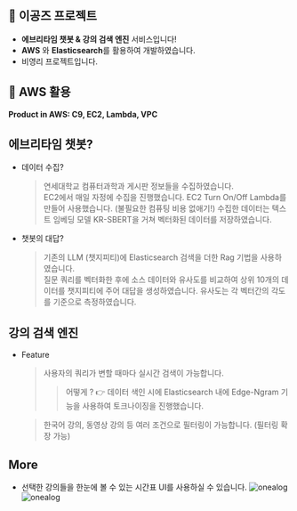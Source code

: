 ## 🙌  이공즈 프로젝트
- **에브리타임 챗봇 & 강의 검색 엔진** 서비스입니다!
- **AWS** 와 **Elasticsearch**를 활용하여 개발하였습니다. 
- 비영리 프로젝트입니다.
## 🙌 AWS 활용
   **Product in AWS: C9, EC2, Lambda, VPC**
  
## 에브리타임 챗봇?
- 데이터 수집?
  >  연세대학교 컴퓨터과학과 게시판 정보들을 수집하였습니다.   
  >  EC2에서 매일 자정에 수집을 진행했습니다. 
  >  EC2 Turn On/Off Lambda를 만들어 사용했습니다. (불필요한 컴퓨팅 비용 없애기!)
  >  수집한 데이터는 텍스트 임베딩 모델 KR-SBERT을 거쳐 벡터화된 데이터를 저장하였습니다. 
  >  
- 챗봇의 대답?
  > 기존의 LLM (챗지피티)에 Elasticsearch 검색을 더한 Rag 기법을 사용하였습니다.  
  >  질문 쿼리를 벡터화한 후에 소스 데이터와 유사도를 비교하여 상위 10개의 데이터를 챗지피티에 주어 대답을 생성하였습니다. 
  > 유사도는 각 벡터간의 각도를 기준으로 측정하였습니다.


## 강의 검색 엔진
- Feature
  >   사용자의 쿼리가 변할 때마다 실시간 검색이 가능합니다.
  > >  어떻게 ?  👉 데이터 색인 시에 Elasticsearch 내에 Edge-Ngram 기능을 사용하여 토크나이징을 진행했습니다.

  >  한국어 강의, 동영상 강의 등 여러 조건으로 필터링이 가능합니다. (필터링 확장 가능)  

## More
-  선택한 강의들을 한눈에 볼 수 있는 시간표 UI를 사용하실 수 있습니다. 
![onealog](/시간표.png)
![onealog](/메인페이지.png)   
